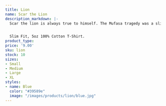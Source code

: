 ```yaml
---
title: Lion
name: Scar the Lion
description_markdown: |-
  Scar the lion is always true to himself. The Mufasa tragedy was a slight blemish in what was otherwise a saint-like life.


  Slim Fit, 5oz 100% Cotton T-Shirt.
product_type: 
price: '9.00'
sku: lion
stock: 10
sizes:
- Small
- Medium
- Large
- XL
styles:
- name: Blue
  color: "#39589e"
  image: "/images/products/lion/blue.jpg"
---
```


